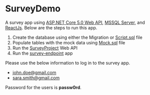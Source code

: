 # SurveyDemo
A survey app using [ASP.NET Core 5.0 Web API](https://github.com/dotnet/aspnetcore), [MSSQL Server](https://www.microsoft.com/en-us/sql-server/sql-server-downloads), and [ReactJs](https://github.com/facebook/create-react-app). Below are the steps to run this app.

1. Create the database using either the Migration or [Script.sql](https://github.com/msahebhonar/SurveyDemo/blob/main/3.mssql/Scripts.sql) file 
2. Populate tables with the mock data using [Mock.sql](https://github.com/msahebhonar/SurveyDemo/blob/main/3.mssql/Mock.sql) file
3. Run the [SurveyProject](https://github.com/msahebhonar/SurveyDemo/tree/main/1.SurveyProject) Web API
4. Run the [survey-endpoint](https://github.com/msahebhonar/SurveyDemo/tree/main/2.survey-endpoint) app

Please use the below information to log in to the survey app.

  * john.doe@gmail.com
  * sara.smith@gmail.com

Password for the users is **passw0rd**.

